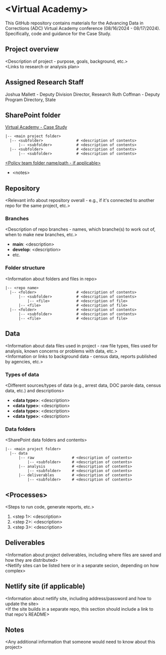 # \<Virtual Academy\>
This GitHub repository contains materials for the Advancing Data in Corrections (ADC) Virtual Academy conference (08/16/2024 - 08/17/2024). Specifically, code and guidance for the Case Study.

## Project overview  
\<Description of project - purpose, goals, background, etc.\>  
\<Links to research or analysis plan\>  

## Assigned Research Staff
Joshua Mallett - Deputy Division Director, Research
Ruth Coffman - Deputy Program Directory, State 

## SharePoint folder  
[Virtual Academy - Case Study](https://csgorg.sharepoint.com/sites/Team-JC-Research/Shared%20Documents/Forms/AllItems.aspx?OR=Teams%2DHL&CT=1629743326505&id=%2Fsites%2FTeam%2DJC%2DResearch%2FShared%20Documents%2FVA%2Fbackground%2FVA%20Summer%20Conference%2Fcase%5Fstudy&viewid=134e5f2c%2Df80c%2D46ef%2D8491%2D1eac7193eb98)  

```
|-- <main project folder> 
  |-- <subfolder>               # <description of contents>
      |-- <subfolder>           # <description of contents>
  |-- <subfolder>               # <description of contents>
      |-- <subfolder>           # <description of contents>
```  

[\<Policy team folder name/path - if applicable\>](<link-to-folder>)  
  - \<notes\>

## Repository  
\<Relevant info about repository overall - e.g., if it's connected to another repo for the same project, etc.\>

### Branches  
\<Description of repo branches - names, which branche(s) to work out of, when to make new branches, etc.\>
- __main__: \<description\>
- __develop__: \<description\>
- etc.

### Folder structure  
\<Information about folders and files in repo\>   

```
|-- <repo name> 
  |-- <folder>                  # <description of contents>
      |-- <subfolder>           # <description of contents>
          |-- <file>            # <description of file>
      |-- <file>                # <description of file>
  |-- <folder>                  # <description of contents>
      |-- <subfolder>           # <description of contents>
      |-- <file>                # <description of file>      
```

## Data  
\<Information about data files used in project - raw file types, files used for analysis, known concerns or problems with data, etc.\>  
\<Information or links to background data - census data, reports published by agencies, etc.\>

### Types of data
\<Different sources/types of data (e.g., arrest data, DOC parole data, census data, etc.) and descriptions\>   
  - __\<data type\>__: \<description\>  
  - __\<data type\>__: \<description\>  
  - __\<data type\>__: \<description\>  
  - __\<data type\>__: \<description\>  

### Data folders  
\<SharePoint data folders and contents\>

```
|-- <main project folder> 
  |-- data
      |-- raw                 # <description of contents>
          |-- <subfolder>     # <description of contents>          
      |-- analysis            # <description of contents>
          |-- <subfolder>     # <description of contents>
      |-- deliverables        # <description of contents>
          |-- <subfolder>     # <description of contents>      
```  

## \<Processes\>
\<Steps to run code, generate reports, etc.\>

1. \<step 1\>: \<description\>
2. \<step 2\>: \<description\>
3. \<step 3\>: \<description\>

## Deliverables
\<Information about project deliverables, including where files are saved and how they are distributed\>   
\<Netlify sites can be listed here or in a separate secion, depending on how complex\>

## Netlify site (if applicable)
\<Information about netlify site, including address/password and how to update the site\>   
\<If the site builds in a separate repo, this section should include a link to that repo's README\>   

## Notes
\<Any additional information that someone would need to know about this project\>   




